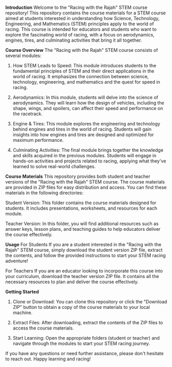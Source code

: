 **Introduction**
Welcome to the "Racing with the Rajah" STEM course repository! This repository contains the course materials for a STEM course aimed at students interested in understanding how Science, Technology, Engineering, and Mathematics (STEM) principles apply to the world of racing. This course is intended for educators and students who want to explore the fascinating world of racing, with a focus on aerodynamics, engines, tires, and culminating activities that bring it all together.

**Course Overview**
The "Racing with the Rajah" STEM course consists of several modules:

1. How STEM Leads to Speed: This module introduces students to the fundamental principles of STEM and their direct applications in the world of racing. It emphasizes the connection between science, technology, engineering, and mathematics and the quest for speed in racing.

2. Aerodynamics: In this module, students will delve into the science of aerodynamics. They will learn how the design of vehicles, including the shape, wings, and spoilers, can affect their speed and performance on the racetrack.

3. Engine & Tires: This module explores the engineering and technology behind engines and tires in the world of racing. Students will gain insights into how engines and tires are designed and optimized for maximum performance.

4. Culminating Activities: The final module brings together the knowledge and skills acquired in the previous modules. Students will engage in hands-on activities and projects related to racing, applying what they've learned to solve real-world challenges.

**Course Materials**
This repository provides both student and teacher versions of the "Racing with the Rajah" STEM course. The course materials are provided in ZIP files for easy distribution and access. You can find these materials in the following directories:

Student Version: This folder contains the course materials designed for students. It includes presentations, worksheets, and resources for each module.

Teacher Version: In this folder, you will find additional resources such as answer keys, lesson plans, and teaching guides to help educators deliver the course effectively.

**Usage**
For Students
If you are a student interested in the "Racing with the Rajah" STEM course, simply download the student version ZIP file, extract the contents, and follow the provided instructions to start your STEM racing adventure!

For Teachers
If you are an educator looking to incorporate this course into your curriculum, download the teacher version ZIP file. It contains all the necessary resources to plan and deliver the course effectively.


**Getting Started**

1. Clone or Download: You can clone this repository or click the "Download ZIP" button to obtain a copy of the course materials to your local machine.

2. Extract Files: After downloading, extract the contents of the ZIP files to access the course materials.

3. Start Learning: Open the appropriate folders (student or teacher) and navigate through the modules to start your STEM racing journey.


If you have any questions or need further assistance, please don't hesitate to reach out. Happy learning and racing!

